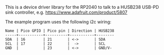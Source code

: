This is a device driver library for the RP2040 to talk to a HUSB238
USB-PD sink controller, e.g. <https://www.adafruit.com/product/5807>

The example program uses the following i2c wiring:

    Name | Pico GPIO | Pico pin | Direction | HUSB238
    -----+-----------+----------+-----------+--------
    SDA  | 16        | 21       | <->       | SDA
    SCL  | 17        | 22       |  ->       | SCL
    GND  |           | 23       | <->       | GND/V-

